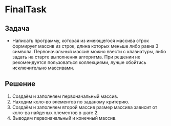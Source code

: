 # FinalTask
## Задача
* Написать программу, которая из имеющегося массива строк формирует массив из строк, длина которых меньше либо равна 3 символа. 
Первоначальный массив можно ввести с клавиатуры, либо задать на старте выполнения алгоритма.
При решении не рекомендуется пользоваться коллекциями, лучше обойтись исключительно массивами.
## Решение
1) Создаём и заполняем первоначальный массив.
2) Находим коло-во элементов по заданому критерию.
3) Создаём и заполняем второй массив размер массива зависит от коло-ва найденых элементов в шаге 2.
4) Выводим первоначальный и конечный массив.